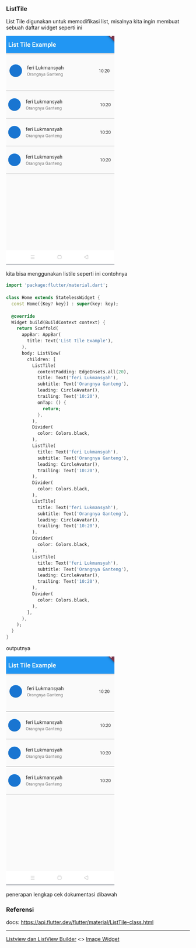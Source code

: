 ### ListTile

List Tile digunakan untuk memodifikasi list, misalnya kita ingin membuat sebuah daftar widget seperti ini

![contoh list tile](docs/out.png)

kita bisa menggunakan listile seperti ini contohnya

```dart
import 'package:flutter/material.dart';

class Home extends StatelessWidget {
  const Home({Key? key}) : super(key: key);

  @override
  Widget build(BuildContext context) {
    return Scaffold(
      appBar: AppBar(
        title: Text('List Tile Example'),
      ),
      body: ListView(
        children: [
          ListTile(
            contentPadding: EdgeInsets.all(20),
            title: Text('feri Lukmansyah'),
            subtitle: Text('Orangnya Ganteng'),
            leading: CircleAvatar(),
            trailing: Text('10:20'),
            onTap: () {
              return; 
            },
          ),
          Divider(
            color: Colors.black,
          ),
          ListTile(
            title: Text('feri Lukmansyah'),
            subtitle: Text('Orangnya Ganteng'),
            leading: CircleAvatar(),
            trailing: Text('10:20'),
          ),
          Divider(
            color: Colors.black,
          ),
          ListTile(
            title: Text('feri Lukmansyah'),
            subtitle: Text('Orangnya Ganteng'),
            leading: CircleAvatar(),
            trailing: Text('10:20'),
          ),
          Divider(
            color: Colors.black,
          ),
          ListTile(
            title: Text('feri Lukmansyah'),
            subtitle: Text('Orangnya Ganteng'),
            leading: CircleAvatar(),
            trailing: Text('10:20'),
          ),
          Divider(
            color: Colors.black,
          ),
        ],
      ),
    );
  }
}
```

outputnya

![contoh output](docs/out.png)

penerapan lengkap cek dokumentasi dibawah

### Referensi

docs: https://api.flutter.dev/flutter/material/ListTile-class.html

---
[Listview dan ListView Builder](../lists/README.md) <> [Image Widget]()